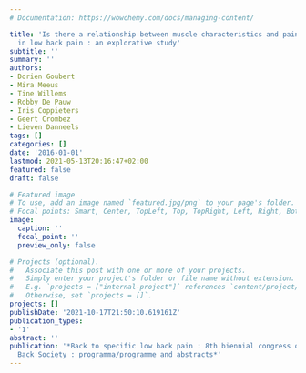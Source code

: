 ```yaml
---
# Documentation: https://wowchemy.com/docs/managing-content/

title: 'Is there a relationship between muscle characteristics and pain mechanisms
  in low back pain : an explorative study'
subtitle: ''
summary: ''
authors:
- Dorien Goubert
- Mira Meeus
- Tine Willems
- Robby De Pauw
- Iris Coppieters
- Geert Crombez
- Lieven Danneels
tags: []
categories: []
date: '2016-01-01'
lastmod: 2021-05-13T20:16:47+02:00
featured: false
draft: false

# Featured image
# To use, add an image named `featured.jpg/png` to your page's folder.
# Focal points: Smart, Center, TopLeft, Top, TopRight, Left, Right, BottomLeft, Bottom, BottomRight.
image:
  caption: ''
  focal_point: ''
  preview_only: false

# Projects (optional).
#   Associate this post with one or more of your projects.
#   Simply enter your project's folder or file name without extension.
#   E.g. `projects = ["internal-project"]` references `content/project/deep-learning/index.md`.
#   Otherwise, set `projects = []`.
projects: []
publishDate: '2021-10-17T21:50:10.619161Z'
publication_types:
- '1'
abstract: ''
publication: '*Back to specific low back pain : 8th biennial congress of the Belgian
  Back Society : programma/programme and abstracts*'
---
```

